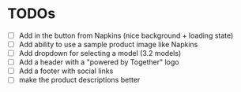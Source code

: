 # TODOs

- [ ] Add in the button from Napkins (nice background + loading state)
- [ ] Add ability to use a sample product image like Napkins
- [ ] Add dropdown for selecting a model (3.2 models)
- [ ] Add a header with a "powered by Together" logo
- [ ] Add a footer with social links
- [ ] make the product descriptions better
